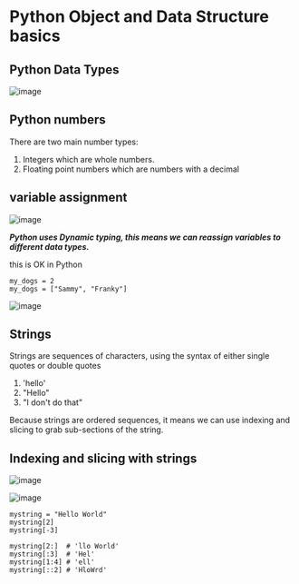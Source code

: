 # Python Object and Data Structure basics 


## Python Data Types

![image](https://user-images.githubusercontent.com/40484282/143388208-ef118faf-13d7-4bd3-a5b9-682c9d98b3fc.png)

## Python numbers

There are two main number types:
1. Integers which are whole numbers.
2. Floating point numbers which are numbers with a decimal

## variable assignment

![image](https://user-images.githubusercontent.com/40484282/143388807-9251291a-60a9-439e-80c5-251c9239b61b.png)

***Python uses Dynamic typing, this means we can reassign variables to different data types.***

this is OK in Python
```
my_dogs = 2
my_dogs = ["Sammy", "Franky"]
```

![image](https://user-images.githubusercontent.com/40484282/143390318-127ccb2d-b0a6-4ed4-8348-51e002bd374c.png)

## Strings

Strings are sequences of characters, using the syntax of either single quotes or double quotes
1. 'hello'
2. "Hello"
3. "I don't do that"

Because strings are ordered sequences, it means we can use indexing and slicing to grab sub-sections of the string.

## Indexing and slicing with strings

![image](https://user-images.githubusercontent.com/40484282/143390975-af6351d2-f576-442d-9a15-f2756c1a3967.png)

![image](https://user-images.githubusercontent.com/40484282/143391220-ae511a9d-b23e-4d86-9cf0-a8978b542a87.png)

```
mystring = "Hello World"
mystring[2]
mystring[-3]

mystring[2:]  # 'llo World'
mystring[:3]  # 'Hel'
mystring[1:4] # 'ell'
mystring[::2] # 'HloWrd'
```





